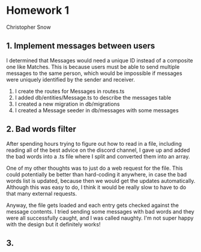 # Homework 1
Christopher Snow

## 1. Implement messages between users

I determined that Messages would need a unique ID instead of a
composite one like Matches. This is because users must be able
to send multiple messages to the same person, which would be
impossible if messages were uniquely identified by the sender
and receiver.

1. I create the routes for Messages in routes.ts
2. I added db/entities/Message.ts to describe the messages table
3. I created a new migration in db/migrations
4. I created a Message seeder in db/messages with some messages


## 2. Bad words filter

After spending hours trying to figure out how to read in a file,
including reading all of the best advice on the discord channel,
I gave up and added the bad words into a .ts file where I split
and converted them into an array.

One of my other thoughts was to just do a web request for the file.
This could potentially be better than hard-coding it anywhere, in
case the bad words list is updated, because then we would get the
updates automatically. Although this was easy to do, I think it
would be really slow to have to do that many external requests.

Anyway, the file gets loaded and each entry gets checked against
the message contents. I tried sending some messages with bad words
and they were all successfully caught, and I was called naughty.
I'm not super happy with the design but it definitely works!

## 3. 




